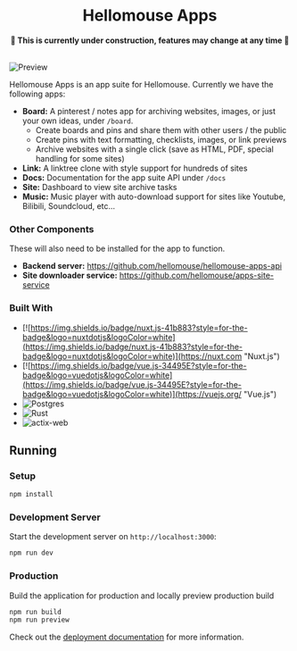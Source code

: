 <div align="center">
<h1>Hellomouse Apps</h1>
<b>🚧  This is currently under construction, features may change at any time 🚧</b>
</div>
<br>

![Preview](https://i.imgur.com/gc2EPGE.png)

Hellomouse Apps is an app suite for Hellomouse. Currently we have the following apps:
- **Board:** A pinterest / notes app for archiving websites, images, or just your own ideas, under `/board`.
   - Create boards and pins and share them with other users / the public
   - Create pins with text formatting, checklists, images, or link previews
   - Archive websites with a single click (save as HTML, PDF, special handling for some sites)
- **Link:** A linktree clone with style support for hundreds of sites
- **Docs:** Documentation for the app suite API under `/docs`
- **Site:** Dashboard to view site archive tasks
- **Music:** Music player with auto-download support for sites like Youtube, Bilibili, Soundcloud, etc...

### Other Components
These will also need to be installed for the app to function.

- **Backend server:** https://github.com/hellomouse/hellomouse-apps-api
- **Site downloader service:** https://github.com/hellomouse/apps-site-service

### Built With
- [![https://img.shields.io/badge/nuxt.js-41b883?style=for-the-badge&logo=nuxtdotjs&logoColor=white](https://img.shields.io/badge/nuxt.js-41b883?style=for-the-badge&logo=nuxtdotjs&logoColor=white)](https://nuxt.com "Nuxt.js")
- [![https://img.shields.io/badge/vue.js-34495E?style=for-the-badge&logo=vuedotjs&logoColor=white](https://img.shields.io/badge/vue.js-34495E?style=for-the-badge&logo=vuedotjs&logoColor=white)](https://vuejs.org/ "Vue.js")
- ![Postgres](https://img.shields.io/badge/postgres-%23316192.svg?style=for-the-badge&logo=postgresql&logoColor=white)
- ![Rust](https://img.shields.io/badge/rust-%23000000.svg?style=for-the-badge&logo=rust&logoColor=white)
- ![actix-web](https://img.shields.io/badge/actix_web-%23000000.svg?style=for-the-badge&logo=rust&logoColor=white)

## Running

### Setup

```bash
npm install
```

### Development Server

Start the development server on `http://localhost:3000`:

```bash
npm run dev
```

### Production

Build the application for production and locally preview production build

```bash
npm run build
npm run preview
```

Check out the [deployment documentation](https://nuxt.com/docs/getting-started/deployment) for more information.
